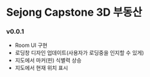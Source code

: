 # Sejong Capstone 3D 부동산

### v0.0.1
- Room UI 구현
- 로딩창 디자인 업데이트(사용자가 로딩중을 인지할 수 있게)
- 지도에서 마커(핀) 식별력 상승
- 지도에서 현재 위치 표시
